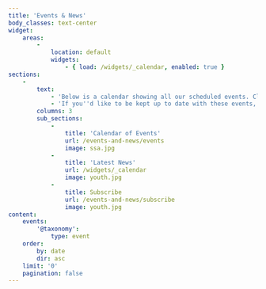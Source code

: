 ```yaml
---
title: 'Events & News'
body_classes: text-center
widget:
    areas:
        -
            location: default
            widgets:
                - { load: /widgets/_calendar, enabled: true }
sections:
    -
        text:
            - 'Below is a calendar showing all our scheduled events. Click on an event to view more information.'
            - 'If you''d like to be kept up to date with these events, you may want to [subscribe to our newsletter](/events/newsletter).'
        columns: 3
        sub_sections:
            -
                title: 'Calendar of Events'
                url: /events-and-news/events
                image: ssa.jpg
            -
                title: 'Latest News'
                url: /widgets/_calendar
                image: youth.jpg
            -
                title: Subscribe
                url: /events-and-news/subscribe
                image: youth.jpg
content:
    events:
        '@taxonomy':
            type: event
    order:
        by: date
        dir: asc
    limit: '0'
    pagination: false
---
```


